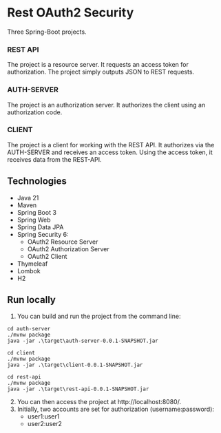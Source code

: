 # Rest OAuth2 Security

Three Spring-Boot projects.

### REST API

The project is a resource server. It requests an access token for authorization.
The project simply outputs JSON to REST requests.

### AUTH-SERVER

The project is an authorization server. It authorizes the client using an authorization code.

### CLIENT

The project is a client for working with the REST API. It authorizes via the AUTH-SERVER and receives an access token.
Using the access token, it receives data from the REST-API.

## Technologies

* Java 21
* Maven
* Spring Boot 3
* Spring Web
* Spring Data JPA
* Spring Security 6:
    * OAuth2 Resource Server
    * OAuth2 Authorization Server
    * OAuth2 Client
* Thymeleaf
* Lombok
* H2

## Run locally

1. You can build and run the project from the command line:

```
cd auth-server
./mvnw package
java -jar .\target\auth-server-0.0.1-SNAPSHOT.jar

cd client
./mvnw package
java -jar .\target\client-0.0.1-SNAPSHOT.jar

cd rest-api
./mvnw package
java -jar .\target\rest-api-0.0.1-SNAPSHOT.jar
```

2. You can then access the project at http://localhost:8080/.
3. Initially, two accounts are set for authorization (username:password):
    * user1:user1
    * user2:user2
